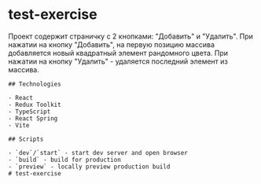 # test-exercise

Проект содержит страничку с 2 кнопками: "Добавить" и "Удалить".
При нажатии на кнопку "Добавить", на первую позицию массива добавляется новый квадратный элемент рандомного цвета.
При нажатии на кнопку "Удалить" - удаляется последний элемент из массива.
```
## Technologies

- React
- Redux Toolkit
- TypeScript
- React Spring
- Vite

## Scripts

- `dev`/`start` - start dev server and open browser
- `build` - build for production
- `preview` - locally preview production build
#   t e s t - e x e r c i s e  
 